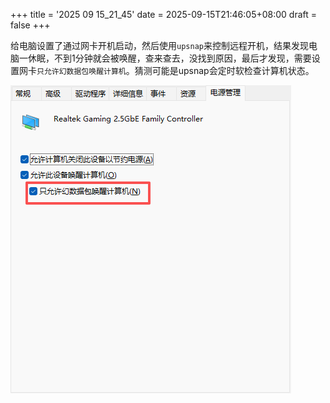 +++
title = '2025 09 15_21_45'
date = 2025-09-15T21:46:05+08:00
draft = false
+++

给电脑设置了通过网卡开机启动，然后使用```upsnap```来控制远程开机，结果发现电脑一休眠，不到1分钟就会被唤醒，查来查去，没找到原因，最后才发现，需要设置网卡```只允许幻数据包唤醒计算机```。猜测可能是upsnap会定时软检查计算机状态。

![](./1.png)